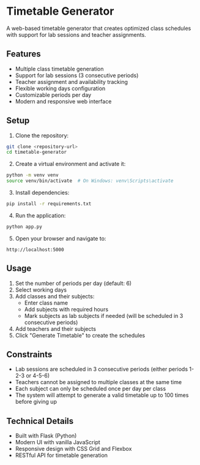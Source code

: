 # Timetable Generator

A web-based timetable generator that creates optimized class schedules with support for lab sessions and teacher assignments.

## Features

- Multiple class timetable generation
- Support for lab sessions (3 consecutive periods)
- Teacher assignment and availability tracking
- Flexible working days configuration
- Customizable periods per day
- Modern and responsive web interface

## Setup

1. Clone the repository:
```bash
git clone <repository-url>
cd timetable-generator
```

2. Create a virtual environment and activate it:
```bash
python -m venv venv
source venv/bin/activate  # On Windows: venv\Scripts\activate
```

3. Install dependencies:
```bash
pip install -r requirements.txt
```

4. Run the application:
```bash
python app.py
```

5. Open your browser and navigate to:
```
http://localhost:5000
```

## Usage

1. Set the number of periods per day (default: 6)
2. Select working days
3. Add classes and their subjects:
   - Enter class name
   - Add subjects with required hours
   - Mark subjects as lab subjects if needed (will be scheduled in 3 consecutive periods)
4. Add teachers and their subjects
5. Click "Generate Timetable" to create the schedules

## Constraints

- Lab sessions are scheduled in 3 consecutive periods (either periods 1-2-3 or 4-5-6)
- Teachers cannot be assigned to multiple classes at the same time
- Each subject can only be scheduled once per day per class
- The system will attempt to generate a valid timetable up to 100 times before giving up

## Technical Details

- Built with Flask (Python)
- Modern UI with vanilla JavaScript
- Responsive design with CSS Grid and Flexbox
- RESTful API for timetable generation 